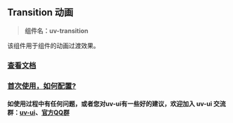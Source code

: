 ## Transition 动画

> **组件名：uv-transition**

该组件用于组件的动画过渡效果。

### <a href="https://www.uvui.cn/components/transition.html" target="_blank">查看文档</a>

### <a href="https://www.uvui.cn/components/quickstart.html" target="_blank">首次使用，如何配置?</a>

#### 如使用过程中有任何问题，或者您对uv-ui有一些好的建议，欢迎加入 uv-ui 交流群：<a href="https://ext.dcloud.net.cn/plugin?id=12287" target="_blank">uv-ui</a>、<a href="https://www.uvui.cn/components/addQQGroup.html" target="_blank">官方QQ群</a>
